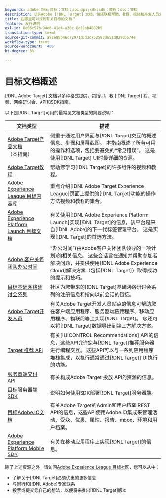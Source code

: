 ```yaml
---
keywords: adobe 目标;目标；文档；api;api;sdk;sdk；教程；doc；文档
description: 访问Adobe [!DNL Target] 文档，包括联机帮助、教程、视频和开发人员文档（SDK、API和JavaScript库）。
title: 在哪里可以找到有关目标的文档？
feature: 发行说明
exl-id: 8e06c57b-94e6-41e4-a30c-8e10ab4882b5
translation-type: tm+mt
source-git-commit: a92e88b46c72971d5d3c752593d651d8290b674e
workflow-type: tm+mt
source-wordcount: '466'
ht-degree: 3%

---
```


# 目标文档概述

[!DNL Adobe Target] 文档以多种格式提供，包括UI、教 [!DNL Target] 程、视频、网络研讨会、API和SDK指南。

以下是[!DNL Target]可用的最常见文档类型的简要说明：

| 文档类型 | 描述 |
| --- | --- |
| [Adobe Target产品文档](/help/target-home.md)<br>（本指南） | 侧重于通过用户界面与[!DNL Target]交互的概述信息、步骤和屏幕截图。 本指南概述了所有可用的操作和选项，包括要避免的“常见错误”。 这是使用[!DNL Target] UI时最详细的资源。 |
| [Adobe Target教程](https://experienceleague.adobe.com/docs/target-learn/tutorials/overview.html) | 帮助您学习[!DNL Target]的许多组件的视频和教程。 |
| [Adobe Experience League 目标内容库](https://guided.adobe.com/#recommended/solutions/target) | 重点介绍[!DNL Adobe Target Experience League]页面上提供的[!DNL Target]功能的操作方法视频和教程的集合。 |
| [Adobe Experience Platform Launch 目标文档](/help/c-implementing-target/c-implementing-target-for-client-side-web/how-to-deployatjs/cmp-implementing-target-using-adobe-launch.md) | 有关使用[!DNL Adobe Experience Platform Launch]实现[!DNL Target]的信息，该平台是来自[!DNL Adobe]的下一代标签管理平台。 这是实现[!DNL Target]的首选方法。 |
| [Adobe 客户关怀团队办公时间](/help/cmp-resources-and-contact-information.md#concept_58EA30379D3B48C4848BA2A8C464A5B7) | “办公时间”(由Adobe客户关怀团队领导的一项计划)的相关信息。 这些会话旨在通知并帮助参加者解决问题，并提供使用[!DNL Adobe Experience Cloud]解决方案（包括[!DNL Target]）取得成功的提示和技巧。 |
| [目标基础网络研讨会系列](https://landing.adobe.com/acs/2018/na/adobe-target/registration.html) | 社区为您带来的[!DNL Target]基础网络研讨会系列的注册信息和指向以前会话的链接。 |
| [Adobe Target开发人员](http://developers.adobetarget.com/) | 有关Adobe Target开发人员站点的信息可帮助您在客户端应用程序、服务器端应用程序、移动应用程序、物联网等上实现[!DNL Target]。 您还可以将[!DNL Target]数据导出到第三方解决方案。 |
| [Target 推荐 API](https://developers.adobetarget.com/api/recommendations/) | 有关[!UICONTROL Recommendations] API的信息，这些API允许您与[!DNL Target]推荐服务器进行编程交互。 这些API可以与一系列应用程序堆栈集成，以执行通常通过[!DNL Target] UI执行的功能。 |
| [服务器端交付 API](https://developers.adobetarget.com/api/delivery-api/) | 有关构成Adobe Target 投放 API的资源的信息。 |
| [目标服务器端SDK](https://adobetarget-sdks.gitbook.io/docs/) | 说明如何使用SDK部署[!DNL Target]服务器端。 |
| [目标Adobe.IO文档](http://developers.adobetarget.com/api/#introduction) | 有关Adobe Target的Admin和用户档案 REST API的信息，这些API使用Adobe.IO集成来管理活动、受众、优惠、属性、报告、mbox、环境和用户档案。 |
| [Adobe Experience Platform Mobile SDK](https://aep-sdks.gitbook.io/docs/using-mobile-extensions/adobe-target) | 有关在移动应用程序上实现[!DNL Target]的信息。 |

除了上述资源之外，请访问[Adobe Experience League 目标社区](https://experienceleaguecommunities.adobe.com/t5/adobe-target/ct-p/adobe-target-community)，您可以从中：

* 了解关于[!DNL Target]必须优惠的更多信息
* 与同行和[!DNL Adobe]专家联系
* 投票或提交您自己的想法，以便将来推出[!DNL Target]版本
